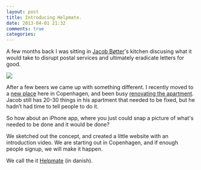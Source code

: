 ```yaml
---
layout: post
title: Introducing Helpmate.
date: 2013-04-01 21:32
comments: true
categories:
---
```


A few months back I was sitting in [Jacob Bøtter](http://heutedenkenmorgenfertig.com/)'s kitchen discusing what it would take to disrupt postal services and ultimately eradicate letters for good.

![](/images/helpmate.jpg)

After a few beers we came up with something different. I recently moved to a [new place](http://instagram.com/p/PjHbHADJCc/) here in Copenhagen, and been busy [renovating the apartment](http://instagram.com/p/PqnPkNDJMx/). Jacob still has 20-30 things in his apartment that needed to be fixed, but he hadn’t had time to tell people to do it.

So how about an iPhone app, where you just could snap a picture of what's needed to be done and it would be done?

We sketched out the concept, and created a little website with an introduction video. We are starting out in Copenhagen, and if enough people signup, we will make it happen.

We call the it [Helpmate](http://helpmate.dk/) (in danish).
